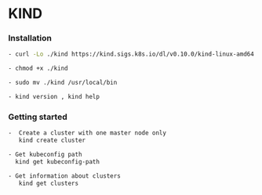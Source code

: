 # KIND


### Installation
```sh
- curl -Lo ./kind https://kind.sigs.k8s.io/dl/v0.10.0/kind-linux-amd64

- chmod +x ./kind

- sudo mv ./kind /usr/local/bin

- kind version , kind help

```

### Getting started
```sh
-  Create a cluster with one master node only
   kind create cluster

- Get kubeconfig path
  kind get kubeconfig-path

- Get information about clusters
   kind get clusters

```
